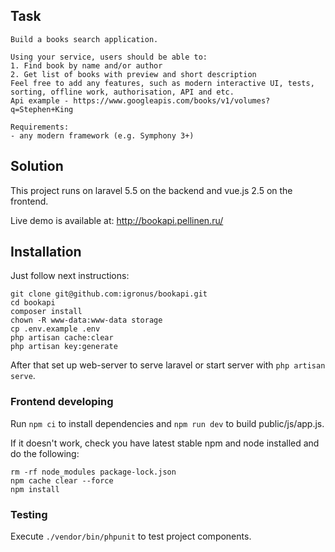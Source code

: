 ## Task

```
Build a books search application. 

Using your service, users should be able to:
1. Find book by name and/or author
2. Get list of books with preview and short description 
Feel free to add any features, such as modern interactive UI, tests, sorting, offline work, authorisation, API and etc. 
Api example - https://www.googleapis.com/books/v1/volumes?q=Stephen+King

Requirements:
- any modern framework (e.g. Symphony 3+)
```

## Solution

This project runs on laravel 5.5 on the backend and vue.js 2.5 on the frontend.

Live demo is available at: http://bookapi.pellinen.ru/

## Installation

Just follow next instructions:

```
git clone git@github.com:igronus/bookapi.git
cd bookapi
composer install
chown -R www-data:www-data storage
cp .env.example .env
php artisan cache:clear
php artisan key:generate
```

After that set up web-server to serve laravel or start server with `php artisan serve`.

### Frontend developing

Run `npm ci` to install dependencies and `npm run dev` to build public/js/app.js.

If it doesn't work, check you have latest stable npm and node installed and do the following:

```
rm -rf node_modules package-lock.json
npm cache clear --force
npm install
```

### Testing

Execute `./vendor/bin/phpunit` to test project components.

